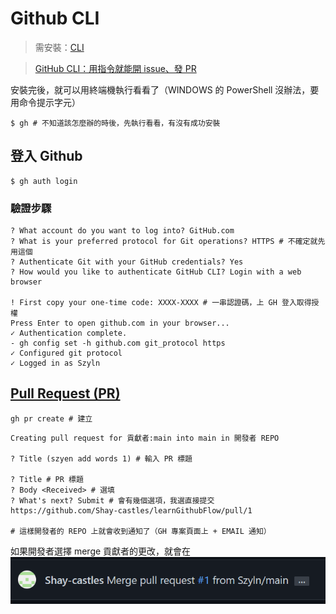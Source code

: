 #  Github CLI
> 需安裝：[CLI](https://cli.github.com/)

> [GitHub CLI：用指令就能開 issue、發 PR](https://ithelp.ithome.com.tw/articles/10240215)

安裝完後，就可以用終端機執行看看了（WINDOWS 的 PowerShell 沒辦法，要用命令提示字元）

```shell
$ gh # 不知道該怎麼辦的時後，先執行看看，有沒有成功安裝
```
## 登入 Github
```shell
$ gh auth login
```
### 驗證步驟
```shell
? What account do you want to log into? GitHub.com
? What is your preferred protocol for Git operations? HTTPS # 不確定就先用這個
? Authenticate Git with your GitHub credentials? Yes
? How would you like to authenticate GitHub CLI? Login with a web browser

! First copy your one-time code: XXXX-XXXX # 一串認證碼，上 GH 登入取得授權
Press Enter to open github.com in your browser...
✓ Authentication complete.
- gh config set -h github.com git_protocol https
✓ Configured git protocol
✓ Logged in as Szyln
```

## [Pull Request (PR)](Pull%20Request%20(PR).md)

```shell
gh pr create # 建立
```


```shell
Creating pull request for 貢獻者:main into main in 開發者 REPO

? Title (szyen add words 1) # 輸入 PR 標題

? Title # PR 標題
? Body <Received> # 選填
? What's next? Submit # 會有幾個選項，我選直接提交
https://github.com/Shay-castles/learnGithubFlow/pull/1

# 這樣開發者的 REPO 上就會收到通知了（GH 專案頁面上 + EMAIL 通知）
```

如果開發者選擇 merge 貢獻者的更改，就會在
![](其他/附件/Pasted%20image%2020220801173743.png)